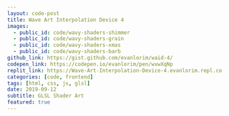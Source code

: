```yaml
---
layout: code-post
title: Wave Art Interpolation Device 4
images:
  - public_id: code/wavy-shaders-shimmer
  - public_id: code/wavy-shaders-grain
  - public_id: code/wavy-shaders-xmas
  - public_id: code/wavy-shaders-barb
github_link: https://gist.github.com/evanlorim/waid-4/
codepen_link: https://codepen.io/evanlorim/pen/wvwXqNp
replit_link: https://Wave-Art-Interpolation-Device-4.evanlorim.repl.co
categories: [code, frontend]
tags: [html, css, js, glsl]
date: 2019-09-12
subtitle: GLSL Shader Art
featured: true
---
```

